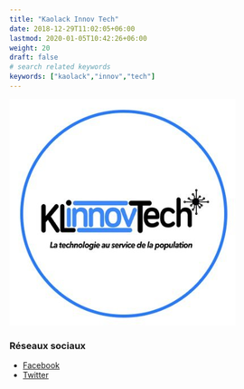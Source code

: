 ```yaml
---
title: "Kaolack Innov Tech"
date: 2018-12-29T11:02:05+06:00
lastmod: 2020-01-05T10:42:26+06:00
weight: 20
draft: false
# search related keywords
keywords: ["kaolack","innov","tech"]
---
```


![Logo](logo.jpg "logo")

### Réseaux sociaux

- [Facebook](https://www.facebook.com/kaolackinnovtech)
- [Twitter](https://twitter.com/kaaycoder)